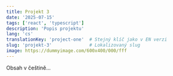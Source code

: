 ```yaml
---
title: Projekt 3
date: '2025-07-15'
tags: ['react', 'typescript']
description: 'Popis projektu'
lang: 'cs'
translationKey: 'project-one'  # Stejný klíč jako v EN verzi
slug: 'projekt-3'              # Lokalizovaný slug
image: https://dummyimage.com/600x400/000/fff
---
```


Obsah v češtině...
